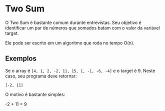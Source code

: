 # Two Sum

O Two Sum é bastante comum durante entrevistas. Seu objetivo é identificar um par de números que somados batam com o valor da variável target.

Ele pode ser escrito em um algoritmo que roda no tempo O(n).

## Exemplos
Se o array é <code>[4, 1, 2, -2, 11, 15, 1, -1, -6, -4]</code> e o target é 9. Neste caso, seu programa deve retornar:

<code>[-2, 11]</code>

O motivo é bastante simples:

-2 + 11 = 9

